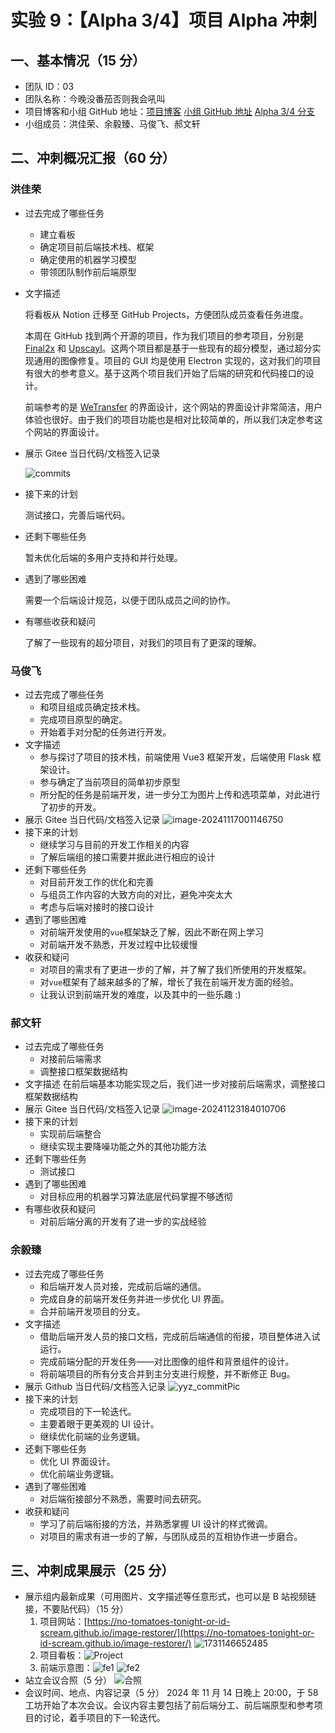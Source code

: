 # 实验 9：【Alpha 3/4】项目 Alpha 冲刺

## 一、基本情况（15 分）

- 团队 ID：03
- 团队名称：今晚没番茄否则我会吼叫
- 项目博客和小组 GitHub 地址：[项目博客](https://no-tomatoes-tonight-or-id-scream.github.io/image-restorer/) [小组 GitHub 地址](https://github.com/no-tomatoes-tonight-or-id-scream/image-restorer) [Alpha 3/4 分支](https://github.com/no-tomatoes-tonight-or-id-scream/image-restorer/tree/alpha-3/4)
- 小组成员：洪佳荣、余毅臻、马俊飞、郝文轩

## 二、冲刺概况汇报（60 分）

### 洪佳荣

- 过去完成了哪些任务
    - 建立看板
    - 确定项目前后端技术栈、框架
    - 确定使用的机器学习模型
    - 带领团队制作前后端原型
- 文字描述

    将看板从 Notion 迁移至 GitHub Projects，方便团队成员查看任务进度。

    本周在 GitHub 找到两个开源的项目，作为我们项目的参考项目，分别是 [Final2x](https://github.com/Tohrusky/Final2x) 和 [Upscayl](https://github.com/upscayl/upscayl)。这两个项目都是基于一些现有的超分模型，通过超分实现通用的图像修复。项目的 GUI 均是使用 Electron 实现的，这对我们的项目有很大的参考意义。基于这两个项目我们开始了后端的研究和代码接口的设计。

    前端参考的是 [WeTransfer](https://wetransfer.com/) 的界面设计，这个网站的界面设计非常简洁，用户体验也很好。由于我们的项目功能也是相对比较简单的，所以我们决定参考这个网站的界面设计。
  
- 展示 Gitee 当日代码/文档签入记录
  
  ![commits](assets/2024-11-17-19-25-19.png)
  
- 接下来的计划

  测试接口，完善后端代码。

- 还剩下哪些任务

  暂未优化后端的多用户支持和并行处理。

- 遇到了哪些困难

  需要一个后端设计规范，以便于团队成员之间的协作。

- 有哪些收获和疑问

  了解了一些现有的超分项目，对我们的项目有了更深的理解。

### 马俊飞

- 过去完成了哪些任务
    - 和项目组成员确定技术栈。
    - 完成项目原型的确定。
    - 开始着手对分配的任务进行开发。  
- 文字描述
    - 参与探讨了项目的技术栈，前端使用 Vue3 框架开发，后端使用 Flask 框架设计。
    - 参与确定了当前项目的简单初步原型
    - 所分配的任务是前端开发，进一步分工为图片上传和选项菜单，对此进行了初步的开发。
- 展示 Gitee 当日代码/文档签入记录
  ![image-20241117001146750](https://s2.loli.net/2024/11/17/KJTkqCtj3wL9lB7.png)
- 接下来的计划
    - 继续学习与目前的开发工作相关的内容
    - 了解后端组的接口需要并据此进行相应的设计
- 还剩下哪些任务
    - 对目前开发工作的优化和完善
    - 与组员工作内容的大致方向的对比，避免冲突太大
    - 考虑与后端对接时的接口设计
- 遇到了哪些困难
    - 对前端开发使用的`vue`框架缺乏了解，因此不断在网上学习
    - 对前端开发不熟悉，开发过程中比较缓慢
- 收获和疑问
    - 对项目的需求有了更进一步的了解，并了解了我们所使用的开发框架。
    - 对`vue`框架有了越来越多的了解，增长了我在前端开发方面的经验。
    - 让我认识到前端开发的难度，以及其中的一些乐趣 :)

### 郝文轩

- 过去完成了哪些任务
    - 对接前后端需求
    - 调整接口框架数据结构
- 文字描述
  在前后端基本功能实现之后，我们进一步对接前后端需求，调整接口框架数据结构
- 展示 Gitee 当日代码/文档签入记录
  ![image-20241123184010706](https://image-host-mooliht.oss-cn-beijing.aliyuncs.com/img/image-20241123184010706.png)
- 接下来的计划
    - 实现前后端整合
    - 继续实现主要降噪功能之外的其他功能方法
- 还剩下哪些任务
    - 测试接口
- 遇到了哪些困难
    - 对目标应用的机器学习算法底层代码掌握不够透彻
- 有哪些收获和疑问
    - 对前后端分离的开发有了进一步的实战经验

### 余毅臻

- 过去完成了哪些任务
    - 和后端开发人员对接，完成前后端的通信。
    - 完成自身的前端开发任务并进一步优化 UI 界面。
    - 合并前端开发项目的分支。
- 文字描述
    - 借助后端开发人员的接口文档，完成前后端通信的衔接，项目整体进入试运行。
    - 完成前端分配的开发任务——对比图像的组件和背景组件的设计。
    - 将前端项目的所有分支合并到主分支进行规整，并不断修正 Bug。
- 展示 Github 当日代码/文档签入记录
  ![yyz_commitPic](assets/2024-11-23-22-52-00.png)
- 接下来的计划
    - 完成项目的下一轮迭代。
    - 主要着眼于更美观的 UI 设计。
    - 继续优化前端的业务逻辑。
- 还剩下哪些任务
    - 优化 UI 界面设计。
    - 优化前端业务逻辑。
- 遇到了哪些困难
    - 对后端衔接部分不熟悉，需要时间去研究。
- 收获和疑问
    - 学习了前后端衔接的方法，并熟悉掌握 UI 设计的样式微调。
    - 对项目的需求有进一步的了解，与团队成员的互相协作进一步磨合。


## 三、冲刺成果展示（25 分）

- 展示组内最新成果（可用图片、文字描述等任意形式，也可以是 B 站视频链接，不要贴代码）（15 分）
    1. 项目网站：[https://no-tomatoes-tonight-or-id-scream.github.io/image-restorer/](https://no-tomatoes-tonight-or-id-scream.github.io/image-restorer/)
        ![1731146652485](https://github.com/user-attachments/assets/423d1324-81df-4e7c-9493-6dc5cbfab7d3)
    2. 项目看板：![Project](assets/2024-11-17-19-30-51.png)
    3. 前端示意图：![fe1](assets/2024-11-17-19-31-09.png) ![fe2](assets/2024-11-17-19-31-25.png)
- 站立会议合照（5 分）
    ![合照](assets/2024-11-17-19-16-28.png)
- 会议时间、地点、内容记录（5 分）
  2024 年 11 月 14 日晚上 20:00，于 58 工坊开始了本次会议。会议内容主要包括了前后端分工、前后端原型和参考项目的讨论，着手项目的下一轮迭代。

